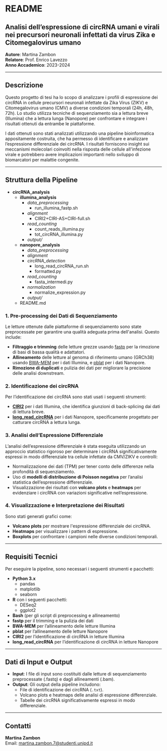 # README

## **Analisi dell’espressione di circRNA umani e virali nei precursori neuronali infettati da virus Zika e Citomegalovirus umano**


**Autore**: Martina Zambon  
**Relatore**: Prof. Enrico Lavezzo  
**Anno Accademico**: 2023-2024

---

## Descrizione

Questo progetto di tesi ha lo scopo di analizzare i profili di espressione dei circRNA in cellule precursori neuronali infettate da Zika Virus (ZIKV) e Citomegalovirus umano (CMV) a diverse condizioni temporali (24h, 48h, 72h). Lo studio utilizza tecniche di sequenziamento sia a lettura breve (Illumina) che a lettura lunga (Nanopore) per confrontare e integrare i risultati ottenuti da entrambe le piattaforme. 

I dati ottenuti sono stati analizzati utilizzando una pipeline bioinformatica appositamente costruita, che ha permesso di identificare e analizzare l’espressione differenziale dei circRNA. I risultati forniscono insight sui meccanismi molecolari coinvolti nella risposta delle cellule all'infezione virale e potrebbero avere implicazioni importanti nello sviluppo di biomarcatori per malattie congenite.

---

## Struttura della Pipeline

- **circRNA_analysis**
  - **illumina_analysis**
    - *data_preprocessing*
      - run_illumina_fastp.sh
    - *alignment*
      - CIRI2+CIRI-AS+CIRI-full.sh
    - *read_counting*
      - count_reads_illumina.py
      - tot_circRNA_illumina.py
    - *output/*
  - **nanopore_analysis**
    - *data_preprocessing*
    - *alignment*
    - *circRNA_detection*
      - long_read_circRNA_run.sh
      - formatted.py
    - *read_counting*
      - fasta_intermedi.py
    - *normalization*
      - normalize_expression.py
    - *output/*
  - README.md

### 1. **Pre-processing dei Dati di Sequenziamento**

Le letture ottenute dalle piattaforme di sequenziamento sono state preprocessate per garantire una qualità adeguata prima dell'analisi. Questo include:
- **Filtraggio e trimming** delle letture grezze usando [fastp](https://github.com/OpenGene/fastp) per la rimozione di basi di bassa qualità e adattatori.
- **Allineamento** delle letture al genoma di riferimento umano (GRCh38) usando [BWA-MEM](http://bio-bwa.sourceforge.net/) per i dati Illumina, e [pblat](https://icebert.github.io/pblat/) per i dati Nanopore.
- **Rimozione di duplicati** e pulizia dei dati per migliorare la precisione delle analisi downstream.

### 2. **Identificazione dei circRNA**
Per l’identificazione dei circRNA sono stati usati i seguenti strumenti:
- **[CIRI2](https://github.com/bioinfo-biols/CIRI-cookbook/blob/master/source/CIRI2.md)** per i dati Illumina, che identifica giunzioni di back-splicing dai dati di lettura breve.
- **[long_read_circRNA](https://github.com/omiics-dk/long_read_circRNA)** per i dati Nanopore, specificamente progettato per catturare circRNA a lettura lunga.

### 3. **Analisi dell’Espressione Differenziale**
L’analisi dell’espressione differenziale è stata eseguita utilizzando un approccio statistico rigoroso per determinare i circRNA significativamente espressi in modo differenziale tra cellule infettate da CMV/ZIKV e controlli:
- Normalizzazione dei dati (TPM) per tener conto delle differenze nella profondità di sequenziamento.
- Uso di **modelli di distribuzione di Poisson negativa** per l’analisi statistica dell’espressione differenziale.
- Visualizzazione dei risultati con **volcano plots** e **heatmaps** per evidenziare i circRNA con variazioni significative nell’espressione.

### 4. **Visualizzazione e Interpretazione dei Risultati**
Sono stati generati grafici come:
- **Volcano plots** per mostrare l'espressione differenziale dei circRNA.
- **Heatmaps** per visualizzare i pattern di espressione.
- **Boxplots** per confrontare i campioni nelle diverse condizioni temporali.
  
---

## Requisiti Tecnici

Per eseguire la pipeline, sono necessari i seguenti strumenti e pacchetti:

- **Python 3.x**
  - pandas
  - matplotlib
  - seaborn
- **R** con i seguenti pacchetti:
  - DESeq2
  - ggplot2
- **Bash** (per gli script di preprocessing e allineamento)
- **fastp** per il trimming e la pulizia dei dati
- **BWA-MEM** per l’allineamento delle letture Illumina
- **pblat** per l’allineamento delle letture Nanopore
- **CIRI2** per l’identificazione di circRNA in letture Illumina
- **long_read_circRNA** per l’identificazione di circRNA in letture Nanopore

---

## Dati di Input e Output

- **Input**: I file di input sono costituiti dalle letture di sequenziamento preprocessate (.fastq) e dagli allineamenti (.bam).
- **Output**: Gli output della pipeline includono:
  - File di identificazione dei circRNA (`.txt`).
  - Volcano plots e heatmaps delle analisi di espressione differenziale.
  - Tabelle dei circRNA significativamente espressi in modo differenziale.

---

## Contatti

 
**Martina Zambon**  
Email: martina.zambon.7@studenti.unipd.it
